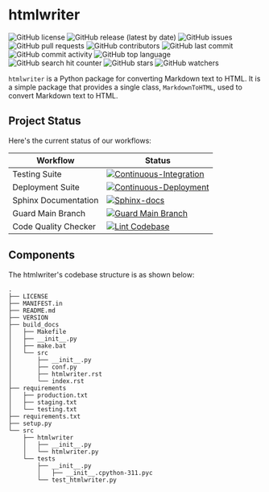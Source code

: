 # htmlwriter

![GitHub license](https://img.shields.io/github/license/ec-intl/htmlwriter)
![GitHub release (latest by date)](https://img.shields.io/github/v/release/ec-intl/htmlwriter)
![GitHub issues](https://img.shields.io/github/issues/ec-intl/htmlwriter)
![GitHub pull requests](https://img.shields.io/github/issues-pr/ec-intl/htmlwriter)
![GitHub contributors](https://img.shields.io/github/contributors/ec-intl/htmlwriter)
![GitHub last commit](https://img.shields.io/github/last-commit/ec-intl/htmlwriter)
![GitHub commit activity](https://img.shields.io/github/commit-activity/m/ec-intl/htmlwriter)
![GitHub top language](https://img.shields.io/github/languages/top/ec-intl/htmlwriter)
![GitHub search hit counter](https://img.shields.io/github/search/ec-intl/htmlwriter/htmlwriter)
![GitHub stars](https://img.shields.io/github/stars/ec-intl/htmlwriter)
![GitHub watchers](https://img.shields.io/github/watchers/ec-intl/htmlwriter)

`htmlwriter` is a Python package for converting Markdown text to HTML. It is a simple package that provides a single class, `MarkdownToHTML`, used to convert Markdown text to HTML.

## Project Status

Here's the current status of our workflows:

| Workflow                | Status |
|-------------------------|--------|
| Testing Suite  | [![Continuous-Integration](https://github.com/ec-intl/htmlwriter/actions/workflows/ci.yml/badge.svg)](https://github.com/ec-intl/htmlwriter/actions/workflows/ci.yml) |
| Deployment Suite | [![Continuous-Deployment](https://github.com/ec-intl/htmlwriter/actions/workflows/cd.yml/badge.svg)](https://github.com/ec-intl/htmlwriter/actions/workflows/cd.yml)|
| Sphinx Documentation           | [![Sphinx-docs](https://github.com/ec-intl/htmlwriter/actions/workflows/docs.yml/badge.svg)](https://github.com/ec-intl/htmlwriter/actions/workflows/docs.yml) |
| Guard Main Branch       | [![Guard Main Branch](https://github.com/ec-intl/htmlwriter/actions/workflows/guard.yml/badge.svg)](https://github.com/ec-intl/htmlwriter/actions/workflows/guard.yml) |
| Code Quality Checker    | [![Lint Codebase](https://github.com/ec-intl/htmlwriter/actions/workflows/super-linter.yml/badge.svg)](https://github.com/ec-intl/htmlwriter/actions/workflows/super-linter.yml) |

## Components

The htmlwriter's codebase structure is as shown below:

```plaintext
.
├── LICENSE
├── MANIFEST.in
├── README.md
├── VERSION
├── build_docs
│   ├── Makefile
│   ├── __init__.py
│   ├── make.bat
│   └── src
│       ├── __init__.py
│       ├── conf.py
│       ├── htmlwriter.rst
│       └── index.rst
├── requirements
│   ├── production.txt
│   ├── staging.txt
│   └── testing.txt
├── requirements.txt
├── setup.py
└── src
    ├── htmlwriter
    │   ├── __init__.py
    │   └── htmlwriter.py
    └── tests
        ├── __init__.py
        │   ├── __init__.cpython-311.pyc
        └── test_htmlwriter.py

```
